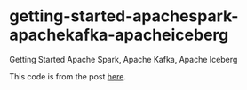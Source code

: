 # getting-started-apachespark-apachekafka-apacheiceberg
Getting Started Apache Spark, Apache Kafka, Apache Iceberg

This code is from the post [here](https://hello.bitsnbytes.world/2023/11/19/getting-started-with-apache-spark-apache-kafka-and-apache-iceberg/).

